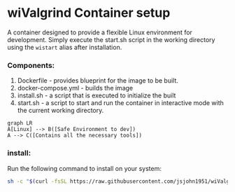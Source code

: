 # wiValgrind Container setup

A container designed to provide a flexible Linux environment for development. Simply execute the start.sh script in the working directory using the ```wistart``` alias after installation.

### Components:
1) Dockerfile - provides blueprint for the image to be built.
2) docker-compose.yml - builds the image
3) install.sh - a script that is executed to initialize the built
4) start.sh - a script to start and run the container in interactive mode with the current working directory.
```mermaid
graph LR
A[Linux] --> B([Safe Environment to dev])
A --> C([Contains all the necessary tools])
```

### install:
Run the following command to install on your system:
```bash
sh -c "$(curl -fsSL https://raw.githubusercontent.com/jsjohn1951/wiValgrind/main/install.sh)"